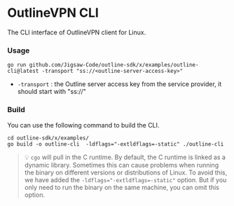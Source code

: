 # OutlineVPN CLI

The CLI interface of OutlineVPN client for Linux.

### Usage

```
go run github.com/Jigsaw-Code/outline-sdk/x/examples/outline-cli@latest -transport "ss://<outline-server-access-key>"
```

- `-transport` : the Outline server access key from the service provider, it should start with "ss://"

### Build

You can use the following command to build the CLI.


```
cd outline-sdk/x/examples/
go build -o outline-cli  -ldflags="-extldflags=-static" ./outline-cli
```

> 💡 `cgo` will pull in the C runtime. By default, the C runtime is linked as a dynamic library. Sometimes this can cause problems when running the binary on different versions or distributions of Linux. To avoid this, we have added the `-ldflags="-extldflags=-static"` option. But if you only need to run the binary on the same machine, you can omit this option.
